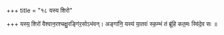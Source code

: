 +++
title = "१८ यस्य शिरो"

+++
यस्य॒ शिरो॑ वैश्वान॒रश्चक्षु॒रङ्गि॑र॒सोऽभ॑वन्। अङ्गा॑नि॒ यस्य॑ या॒तवः॑ स्क॒म्भं तं ब्रू॑हि कत॒मः स्वि॑दे॒व सः ॥